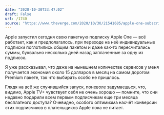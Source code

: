 ```yaml
---
date: "2020-10-30T23:47:02"
draft: False
url: /1740
source: "https://www.theverge.com/2020/10/30/21541685/apple-one-subscription-individual-family-premier-music-tv-plus-arcade-icloud-news-fitness"
---
```


Apple запустил сегодня свою пакетную подписку Apple One — всё работает, как и предполагалось, при переходе на неё индивидуальные подписки поглотились общим пакетом и даже как-то пересчитались суммы, буквально несколько дней назад заплаченные за одну из подписок.

Я уже рассказывал, что даже на нынешнем количестве сервисов у меня получается экономия около 15 долларов в месяц на самом дорогом Premium пакете, так что выбирать особо не пришлось. 

Глядя на всё же случившийся запуск, поневоле задумаешься, что, видимо, Apple TV+ чувствует себя не очень хорошо — помните, что они недавно подарили всем первым подписчикам еще три месяца бесплатного доступа? Очевидно, особого оптимизма насчёт конверсии этих подписчиков в плательщиков Apple пока не питает.
